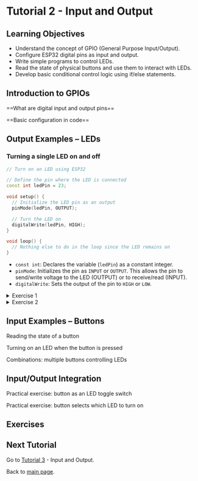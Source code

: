 # Tutorial 2 - Input and Output

## Learning Objectives

- Understand the concept of GPIO (General Purpose Input/Output).
- Configure ESP32 digital pins as input and output.
- Write simple programs to control LEDs.
- Read the state of physical buttons and use them to interact with LEDs.
- Develop basic conditional control logic using if/else statements.

## Introduction to GPIOs

==What are digital input and output pins==

==Basic configuration in code==

## Output Examples – LEDs

### Turning a single LED on and off

```cpp
// Turn on an LED using ESP32

// Define the pin where the LED is connected
const int ledPin = 23;

void setup() {
  // Initialize the LED pin as an output
  pinMode(ledPin, OUTPUT);

  // Turn the LED on
  digitalWrite(ledPin, HIGH);
}

void loop() {
  // Nothing else to do in the loop since the LED remains on
}
```

- `const int`: Declares the variable (`ledPin`) as a constant integer.
- `pinMode`: Initializes the pin as `INPUT` or `OUTPUT`. This allows the pin to send/write voltage to the LED (OUTPUT) or to receive/read (INPUT).
- `digitalWrite`: Sets the output of the pin to `HIGH` or `LOW`.

<details>
<summary>Exercise 1</summary>

**Task:**  
Develop a program to light up multiple LEDs.

**Solution:**  
[ex1](ex1/ex1.ino)
</details>

<details>
<summary>Exercise 2</summary>

**Task:**  
Develop a program to light up multiple LEDs. Make them blink in sequence (use the `delay()` function).  

**Solution:**  
[ex2](ex2/ex2.ino)

</details>

## Input Examples – Buttons

Reading the state of a button

Turning on an LED when the button is pressed

Combinations: multiple buttons controlling LEDs

## Input/Output Integration

Practical exercise: button as an LED toggle switch

Practical exercise: button selects which LED to turn on

## Exercises

## Next Tutorial

Go to [Tutorial 3](../tutorial3/ReadMe.md) - Input and Output.

Back to [main page](../../README.md).

